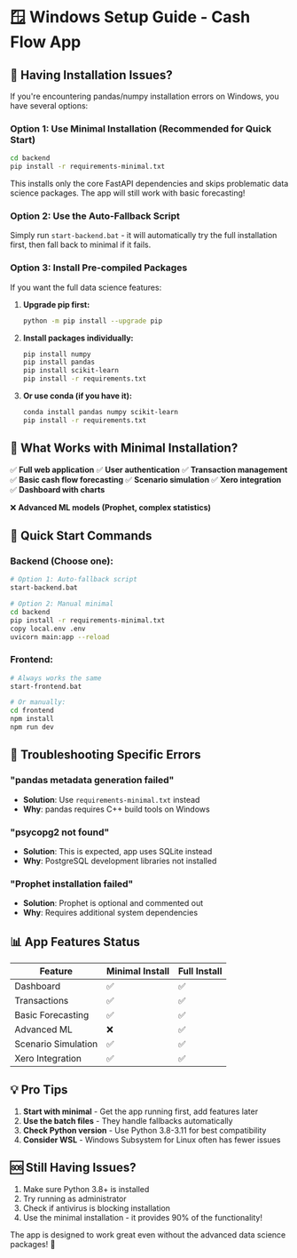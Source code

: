 # 🪟 Windows Setup Guide - Cash Flow App

## 🚨 Having Installation Issues?

If you're encountering pandas/numpy installation errors on Windows, you have several options:

### Option 1: Use Minimal Installation (Recommended for Quick Start)

```bash
cd backend
pip install -r requirements-minimal.txt
```

This installs only the core FastAPI dependencies and skips problematic data science packages. The app will still work with basic forecasting!

### Option 2: Use the Auto-Fallback Script

Simply run `start-backend.bat` - it will automatically try the full installation first, then fall back to minimal if it fails.

### Option 3: Install Pre-compiled Packages

If you want the full data science features:

1. **Upgrade pip first:**
   ```bash
   python -m pip install --upgrade pip
   ```

2. **Install packages individually:**
   ```bash
   pip install numpy
   pip install pandas
   pip install scikit-learn
   pip install -r requirements.txt
   ```

3. **Or use conda (if you have it):**
   ```bash
   conda install pandas numpy scikit-learn
   pip install -r requirements.txt
   ```

## 🎯 What Works with Minimal Installation?

✅ **Full web application**
✅ **User authentication**
✅ **Transaction management**
✅ **Basic cash flow forecasting**
✅ **Scenario simulation**
✅ **Xero integration**
✅ **Dashboard with charts**

❌ **Advanced ML models (Prophet, complex statistics)**

## 🚀 Quick Start Commands

### Backend (Choose one):
```bash
# Option 1: Auto-fallback script
start-backend.bat

# Option 2: Manual minimal
cd backend
pip install -r requirements-minimal.txt
copy local.env .env
uvicorn main:app --reload
```

### Frontend:
```bash
# Always works the same
start-frontend.bat

# Or manually:
cd frontend
npm install
npm run dev
```

## 🔧 Troubleshooting Specific Errors

### "pandas metadata generation failed"
- **Solution**: Use `requirements-minimal.txt` instead
- **Why**: pandas requires C++ build tools on Windows

### "psycopg2 not found"
- **Solution**: This is expected, app uses SQLite instead
- **Why**: PostgreSQL development libraries not installed

### "Prophet installation failed"
- **Solution**: Prophet is optional and commented out
- **Why**: Requires additional system dependencies

## 📊 App Features Status

| Feature | Minimal Install | Full Install |
|---------|----------------|--------------|
| Dashboard | ✅ | ✅ |
| Transactions | ✅ | ✅ |
| Basic Forecasting | ✅ | ✅ |
| Advanced ML | ❌ | ✅ |
| Scenario Simulation | ✅ | ✅ |
| Xero Integration | ✅ | ✅ |

## 💡 Pro Tips

1. **Start with minimal** - Get the app running first, add features later
2. **Use the batch files** - They handle fallbacks automatically  
3. **Check Python version** - Use Python 3.8-3.11 for best compatibility
4. **Consider WSL** - Windows Subsystem for Linux often has fewer issues

## 🆘 Still Having Issues?

1. Make sure Python 3.8+ is installed
2. Try running as administrator
3. Check if antivirus is blocking installation
4. Use the minimal installation - it provides 90% of the functionality!

The app is designed to work great even without the advanced data science packages! 🎉
